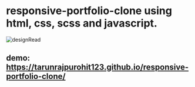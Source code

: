 # responsive-portfolio-clone using html, css, scss and javascript.
![designRead](https://user-images.githubusercontent.com/87821489/146647753-14649f12-c89f-4c6a-82d1-8623a1d3314d.jpg)
## demo: https://tarunrajpurohit123.github.io/responsive-portfolio-clone/

